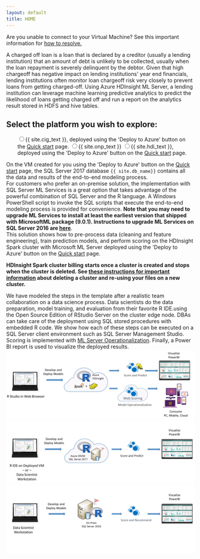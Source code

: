 ```yaml
---
layout: default
title: HOME
---
```

<div class="alert alert-warning cig">
Are you unable to connect to your Virtual Machine? See this important information for
<a href="https://blogs.technet.microsoft.com/mckittrick/unable-to-rdp-to-virtual-machine-credssp-encryption-oracle-remediation/">how to resolve.</a>
</div>

A charged off loan is a loan that is declared by a creditor (usually a lending institution) that an amount of debt is unlikely to be collected, usually when the loan repayment is severely delinquent by the debtor. Given that high chargeoff has negative impact on lending institutions' year end financials, lending institutions often monitor loan chargeoff risk very closely to prevent loans from getting charged-off.
Using Azure HDInsight ML Server, a lending institution can leverage machine learning predictive analytics to predict the likelihood of loans getting charged off and run a report on the analytics result stored in HDFS and hive tables. 

<div class="alert alert-success">
<h2>Select the platform you wish to explore:</h2>
 <form style="margin-left:30px"> 
    <label class="radio">
      <input type="radio" name="optradio" class="rb" value="cig" >{{ site.cig_text }}, deployed using the 'Deploy to Azure' button on the <a href="START_HERE.html">Quick start</a> page.
    </label>
    <label class="radio">
      <input type="radio" name="optradio" class="rb" value="onp">{{ site.onp_text }}
    </label>
   <label class="radio">
      <input type="radio" name="optradio" class="rb" value="hdi">{{ site.hdi_text }}, deployed using the 'Deploy to Azure' button on the <a href="START_HERE.html">Quick start</a> page.
    </label> 
</form>
</div>
<p></p>
<div class="cig">
On the VM created for you using the 'Deploy to Azure' button on the <a href="START_HERE.html">Quick start</a> page, the SQL Server 2017 database <code>{{ site.db_name}}</code> contains all the data and results of the end-to-end modeling process.  
</div>

<div class="onp">
For customers who prefer an on-premise solution, the implementation with SQL Server ML Services is a great option that takes advantage of the powerful combination of SQL Server and the R language.  A Windows PowerShell script to invoke the SQL scripts that execute the end-to-end modeling process is provided for convenience. <b>Note that you may need to upgrade ML Services to install at least the earliest version that shipped with MicrosoftML package (9.0.1). Instructions to upgrade ML Services on SQL Server 2016 are <a href="https://docs.microsoft.com/en-us/sql/advanced-analytics/r/use-sqlbindr-exe-to-upgrade-an-instance-of-sql-server">here</a></b>.
</div>

<div class="hdi">
This solution shows how to pre-process data (cleaning and feature engineering), train prediction models, and perform scoring on the  HDInsight Spark cluster with Microsoft ML Server deployed using the 'Deploy to Azure' button on the <a href="START_HERE.html">Quick start</a> page.
<p></p>
<strong>HDInsight Spark cluster billing starts once a cluster is created and stops when the cluster is deleted. See <a href="hdinsight.html"> these instructions for important information</a> about deleting a cluster and re-using your files on a new cluster.</strong>

</div>

<p></p>
 We have modeled the steps in the template after a realistic team collaboration on a data science process. Data scientists do the data preparation, model training, and evaluation <span class="sql">from their favorite R IDE.</span><span  class="hdi">using the Open Source Edition of RStudio Server on the cluster edge node.</span>
 <span class="sql">
 DBAs can take care of the deployment using SQL stored procedures with embedded R code.  We show how each of these steps can be executed on a SQL Server client environment such as SQL Server Management Studio.
 </span> 
 <span class="hdi">
 Scoring is implemented with <a href="https://docs.microsoft.com/en-us/machine-learning-server/what-is-operationalization">ML Server Operationalization</a>.
 </span>
 Finally, a Power BI report is used to visualize the deployed results.

<img class="hdi" src="images/hdi.jpg">
<img class="cig" src="images/cig.jpg">
<img class="onp" src="images/onp.jpg">


 



